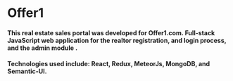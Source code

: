 # Offer1


#### This real estate sales portal was developed for Offer1.com. Full-stack JavaScript web application for the realtor registration, and login process, and the admin module .
#### Technologies used include: React, Redux, MeteorJs, MongoDB, and Semantic-UI.
